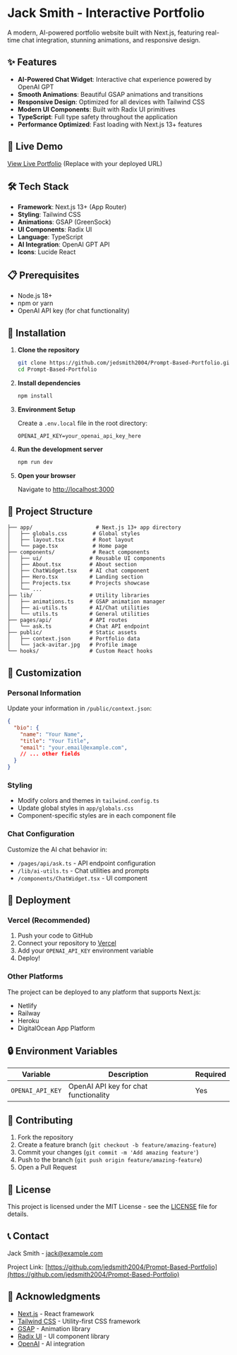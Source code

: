 # Jack Smith - Interactive Portfolio

A modern, AI-powered portfolio website built with Next.js, featuring real-time chat integration, stunning animations, and responsive design.

## ✨ Features

- **AI-Powered Chat Widget**: Interactive chat experience powered by OpenAI GPT
- **Smooth Animations**: Beautiful GSAP animations and transitions
- **Responsive Design**: Optimized for all devices with Tailwind CSS
- **Modern UI Components**: Built with Radix UI primitives
- **TypeScript**: Full type safety throughout the application
- **Performance Optimized**: Fast loading with Next.js 13+ features

## 🚀 Live Demo

[View Live Portfolio](https://your-domain.com) (Replace with your deployed URL)

## 🛠️ Tech Stack

- **Framework**: Next.js 13+ (App Router)
- **Styling**: Tailwind CSS
- **Animations**: GSAP (GreenSock)
- **UI Components**: Radix UI
- **Language**: TypeScript
- **AI Integration**: OpenAI GPT API
- **Icons**: Lucide React

## 📋 Prerequisites

- Node.js 18+ 
- npm or yarn
- OpenAI API key (for chat functionality)

## 🔧 Installation

1. **Clone the repository**
   ```bash
   git clone https://github.com/jedsmith2004/Prompt-Based-Portfolio.git
   cd Prompt-Based-Portfolio
   ```

2. **Install dependencies**
   ```bash
   npm install
   ```

3. **Environment Setup**
   
   Create a `.env.local` file in the root directory:
   ```env
   OPENAI_API_KEY=your_openai_api_key_here
   ```

4. **Run the development server**
   ```bash
   npm run dev
   ```

5. **Open your browser**
   
   Navigate to [http://localhost:3000](http://localhost:3000)

## 📁 Project Structure

```
├── app/                    # Next.js 13+ app directory
│   ├── globals.css        # Global styles
│   ├── layout.tsx         # Root layout
│   └── page.tsx           # Home page
├── components/            # React components
│   ├── ui/               # Reusable UI components
│   ├── About.tsx         # About section
│   ├── ChatWidget.tsx    # AI chat component
│   ├── Hero.tsx          # Landing section
│   ├── Projects.tsx      # Projects showcase
│   └── ...
├── lib/                  # Utility libraries
│   ├── animations.ts     # GSAP animation manager
│   ├── ai-utils.ts       # AI/Chat utilities
│   └── utils.ts          # General utilities
├── pages/api/            # API routes
│   └── ask.ts            # Chat API endpoint
├── public/               # Static assets
│   ├── context.json      # Portfolio data
│   └── jack-avitar.jpg   # Profile image
└── hooks/                # Custom React hooks
```

## 🎨 Customization

### Personal Information
Update your information in `/public/context.json`:
```json
{
  "bio": {
    "name": "Your Name",
    "title": "Your Title",
    "email": "your.email@example.com",
    // ... other fields
  }
}
```

### Styling
- Modify colors and themes in `tailwind.config.ts`
- Update global styles in `app/globals.css`
- Component-specific styles are in each component file

### Chat Configuration
Customize the AI chat behavior in:
- `/pages/api/ask.ts` - API endpoint configuration
- `/lib/ai-utils.ts` - Chat utilities and prompts
- `/components/ChatWidget.tsx` - UI component

## 🚀 Deployment

### Vercel (Recommended)
1. Push your code to GitHub
2. Connect your repository to [Vercel](https://vercel.com)
3. Add your `OPENAI_API_KEY` environment variable
4. Deploy!

### Other Platforms
The project can be deployed to any platform that supports Next.js:
- Netlify
- Railway
- Heroku
- DigitalOcean App Platform

## 🔒 Environment Variables

| Variable | Description | Required |
|----------|-------------|----------|
| `OPENAI_API_KEY` | OpenAI API key for chat functionality | Yes |

## 🤝 Contributing

1. Fork the repository
2. Create a feature branch (`git checkout -b feature/amazing-feature`)
3. Commit your changes (`git commit -m 'Add amazing feature'`)
4. Push to the branch (`git push origin feature/amazing-feature`)
5. Open a Pull Request

## 📄 License

This project is licensed under the MIT License - see the [LICENSE](LICENSE) file for details.

## 📞 Contact

Jack Smith - [jack@example.com](mailto:jack@example.com)

Project Link: [https://github.com/jedsmith2004/Prompt-Based-Portfolio](https://github.com/jedsmith2004/Prompt-Based-Portfolio)

## 🙏 Acknowledgments

- [Next.js](https://nextjs.org/) - React framework
- [Tailwind CSS](https://tailwindcss.com/) - Utility-first CSS framework
- [GSAP](https://greensock.com/gsap/) - Animation library
- [Radix UI](https://www.radix-ui.com/) - UI component library
- [OpenAI](https://openai.com/) - AI integration
